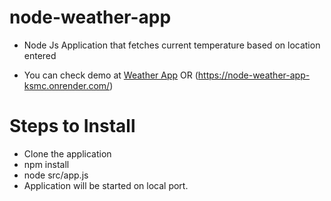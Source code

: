 # node-weather-app

- Node Js Application that fetches current temperature based on location entered

- You can check demo at [Weather App](https://node-weather-app-ksmc.onrender.com/) OR (https://node-weather-app-ksmc.onrender.com/)

# Steps to Install

- Clone the application
- npm install
- node src/app.js
- Application will be started on local port.
